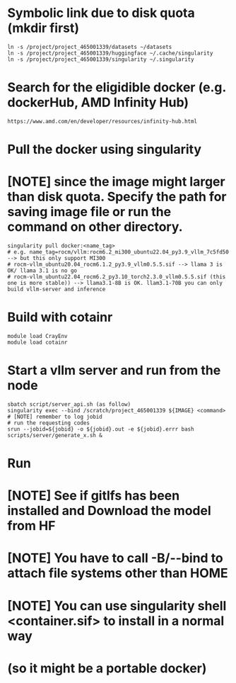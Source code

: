 # Symbolic link due to disk quota (mkdir first)
```
ln -s /project/project_465001339/datasets ~/datasets
ln -s /project/project_465001339/huggingface ~/.cache/singularity
ln -s /project/project_465001339/singularity ~/.singularity
```

# Search for the eligidible docker (e.g. dockerHub, AMD Infinity Hub)
```
https://www.amd.com/en/developer/resources/infinity-hub.html
```

# Pull the docker using singularity
# [NOTE] since the image might larger than disk quota. Specify the path for saving image file or run the command on other directory.
```
singularity pull docker:<name_tag> 
# e.g. name_tag=rocm/vllm:rocm6.2_mi300_ubuntu22.04_py3.9_vllm_7c5fd50 --> but this only support MI300
# rocm-vllm_ubuntu20.04_rocm6.1.2_py3.9_vllm0.5.5.sif --> llama 3 is OK/ llama 3.1 is no go
# rocm-vllm_ubuntu22.04_rocm6.2_py3.10_torch2.3.0_vllm0.5.5.sif (this one is more stable)) --> llama3.1-8B is OK. llam3.1-70B you can only build vllm-server and inference
```

# Build with cotainr
```
module load CrayEnv
module load cotainr
```

# Start a vllm server and run from the node
```
sbatch script/server_api.sh (as follow)
singularity exec --bind /scratch/project_465001339 ${IMAGE} <command>
# [NOTE] remember to log jobid
# run the requesting codes
srun --jobid=${jobid} -o ${jobid}.out -e ${jobid}.errr bash scripts/server/generate_x.sh &
```

# Run
# [NOTE] See if gitlfs has been installed and Download the model from HF
# [NOTE] You have to call -B/--bind to attach file systems other than HOME
# [NOTE] You can use singularity shell <container.sif> to install in a normal way 
# (so it might be a portable docker)
#
